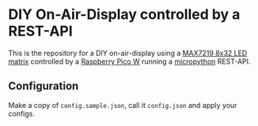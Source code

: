 # DIY On-Air-Display controlled by a REST-API

This is the repository for a DIY on-air-display using a [MAX7219 8x32 LED matrix](https://www.amazon.de/Youmile-Control-LED-Anzeigemodul-Arduino-Raspberry/dp/B099F2MN15) controlled by a [Raspberry Pico W](https://www.raspberrypi.com/products/raspberry-pi-pico/) running a [micropython](https://micropython.org/) REST-API.

## Configuration

Make a copy of `config.sample.json`, call it `config.json` and apply your configs.

